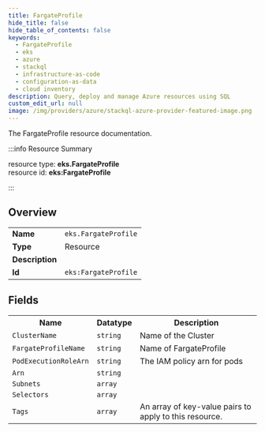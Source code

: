 ```yaml
---
title: FargateProfile
hide_title: false
hide_table_of_contents: false
keywords:
  - FargateProfile
  - eks
  - azure
  - stackql
  - infrastructure-as-code
  - configuration-as-data
  - cloud inventory
description: Query, deploy and manage Azure resources using SQL
custom_edit_url: null
image: /img/providers/azure/stackql-azure-provider-featured-image.png
---
```

The FargateProfile resource documentation.

:::info Resource Summary

<div class="row">
<div class="providerDocColumn">
<span>resource type:&nbsp;<b>eks.FargateProfile</b></span><br />
<span>resource id:&nbsp;<b>eks:FargateProfile</b></span><br />
</div>
</div>

:::

## Overview
<table><tbody>
<tr><td><b>Name</b></td><td><code>eks.FargateProfile</code></td></tr>
<tr><td><b>Type</b></td><td>Resource</td></tr>
<tr><td><b>Description</b></td><td></td></tr>
<tr><td><b>Id</b></td><td><code>eks:FargateProfile</code></td></tr>
</tbody></table>

## Fields
<table><tbody>
<tr><th>Name</th><th>Datatype</th><th>Description</th></tr>
<tr><td><code>ClusterName</code></td><td><code>string</code></td><td>Name of the Cluster</td></tr><tr><td><code>FargateProfileName</code></td><td><code>string</code></td><td>Name of FargateProfile</td></tr><tr><td><code>PodExecutionRoleArn</code></td><td><code>string</code></td><td>The IAM policy arn for pods</td></tr><tr><td><code>Arn</code></td><td><code>string</code></td><td></td></tr><tr><td><code>Subnets</code></td><td><code>array</code></td><td></td></tr><tr><td><code>Selectors</code></td><td><code>array</code></td><td></td></tr><tr><td><code>Tags</code></td><td><code>array</code></td><td>An array of key-value pairs to apply to this resource.</td></tr>
</tbody></table>
